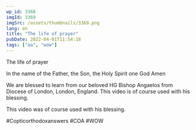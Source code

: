```yaml
---
wp_id: 3368
imgId: 3369
imgSrc: /assets/thumbnails/3369.png
lang: en
title: "The life of prayer"
pubDate: 2022-04-01T11:54:18
tags: ["aa", "wow"]
---
```

<!-- page: 6 -->

<p>The life of prayer</p>
<p>In the name of the Father, the Son, the Holy Spirit one God Amen </p>
<p>We are blessed to learn from our beloved HG Bishop Angaelos from Diocese of London, London, England. This video is of course used with his blessing.</p>
<p>This video was of course used with his blessing. </p>
<p>#Copticorthodoxanswers #COA #WOW</p>
